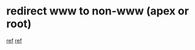 ---
---


# redirect www to non-www (apex or root)
[ref](https://community.cloudflare.com/t/redirecting-www-to-non-www/2949)
[ref](https://community.cloudflare.com/t/redirect-the-www-to-non-www/558655)